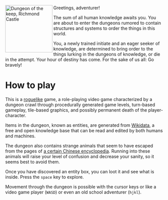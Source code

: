 <a title="By The British Library [Public domain], via Wikimedia Commons" href="https://commons.wikimedia.org/wiki/File%3ADungeon_of_the_keep%2C_Richmond_Castle.jpg"><img align="left" width="150" alt="Dungeon of the keep, Richmond Castle" src="https://upload.wikimedia.org/wikipedia/commons/thumb/1/16/Dungeon_of_the_keep%2C_Richmond_Castle.jpg/150px-Dungeon_of_the_keep%2C_Richmond_Castle.jpg"/></a>

Greetings, adventurer!

The sum of all human knowledge awaits you. You are about to enter the
dungeons rumored to contain structures and systems to order the things
in this world. 

You, a newly trained initiate and an eager seeker of knowledge, are 
determined to bring order to the things lurking in the dungeons of 
knowledge, or die in the attempt. Your hour of destiny has come. 
For the sake of us all: Go bravely!

How to play
===========

This is a [roguelike](https://en.wikipedia.org/wiki/Roguelike) game, a role-playing video game
characterized by a dungeon crawl through procedurally generated game
levels, turn-based gameplay, tile-based graphics, and possibly permanent death of
the player-character.

Items in the dungeon, known as entities, are generated from
[Wikidata](https://www.wikidata.org/wiki/Wikidata:Main_Page), a free and
open knowledge base that can be read and edited by both humans and
machines.

The dungeon also contains strange animals that seem to have escaped from
the pages of [a certain Chinese encyclopedia](https://en.wikipedia.org/wiki/Celestial_Emporium_of_Benevolent_Knowledge).
Running into these animals will raise your level of confusion and
decrease your sanity, so it seems best to avoid them.

Once you have discovered an entity box, you can loot it and see what is
inside. Press the `space` key to explore.

Movement through the dungeon is possible with the cursor keys or like a
video game player (`WASD`) or even an old school adventurer (`hjkl`).

 
